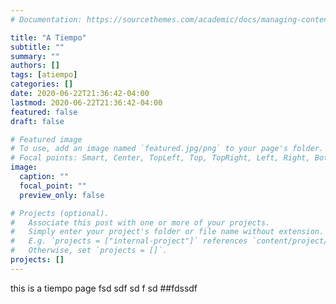 ```yaml
---
# Documentation: https://sourcethemes.com/academic/docs/managing-content/

title: "A Tiempo"
subtitle: ""
summary: ""
authors: []
tags: [atiempo]
categories: []
date: 2020-06-22T21:36:42-04:00
lastmod: 2020-06-22T21:36:42-04:00
featured: false
draft: false

# Featured image
# To use, add an image named `featured.jpg/png` to your page's folder.
# Focal points: Smart, Center, TopLeft, Top, TopRight, Left, Right, BottomLeft, Bottom, BottomRight.
image:
  caption: ""
  focal_point: ""
  preview_only: false

# Projects (optional).
#   Associate this post with one or more of your projects.
#   Simply enter your project's folder or file name without extension.
#   E.g. `projects = ["internal-project"]` references `content/project/deep-learning/index.md`.
#   Otherwise, set `projects = []`.
projects: []
---
```


this is a tiempo page
fsd
sdf
sd
f
sd
##fdssdf

